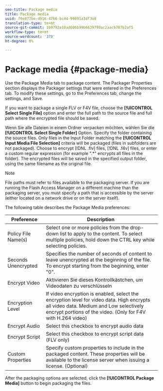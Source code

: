 ```yaml
---
seo-title: Package media
title: Package media
uuid: f6e877be-d916-4766-bc44-99891a3df3a8
translation-type: tm+mt
source-git-commit: 1b9792a10ad606b99b6639799ac2aacb707b2af5
workflow-type: tm+mt
source-wordcount: '370'
ht-degree: 0%

---
```



# Package media {#package-media}

Use the Package Media tab to package content. The Packager Properties section displays the Packager settings that were entered in the Preferences tab. To modify these settings, go to the Preferences tab, change the settings, and Save.

If you want to package a single FLV or F4V file, choose the **[!UICONTROL Select Single File]** option and enter the full path to the source file and full path where the encrypted file should be saved.

Wenn Sie alle Dateien in einem Ordner verpacken möchten, wählen Sie die **[!UICONTROL Select Single Folder]** Option. Specify the folder containing the source files. Only files in the Input Folder matching the **[!UICONTROL Input Media File Selection]** criteria will be packaged (files in subfolders are not packaged). Choose to encrypt [!DNL .flv] files, [!DNL .f4v] files, or enter a custom regular expression (for example &quot;.*&quot; encrypts all files in the folder). The encrypted files will be saved in the specified output folder, using the same filename as the original file.

>[!NOTE]
>
>File paths must refer to files available to the packaging server. If you are running the Flash Access Manager on a different machine than the packaging server, you must specify a path that is accessible by the server (either located on a network drive or on the server itself).

The following table describes the Package Media preferences:

| Preference | Description |
|---|---|
| Policy File Name(s) | Select one or more policies from the drop-down list to apply to the content. To select multiple policies, hold down the CTRL key while selecting policies. |
| Seconds Unencrypted | Specifies the number of seconds of content to leave unencrypted at the beginning of the file. To encrypt starting from the beginning, enter &quot;0&quot;. |
| Encrypt Video | Aktivieren Sie dieses Kontrollkästchen, um Videodaten zu verschlüsseln |
| Encryption Level | If video encryption is enabled, select the encryption level for video data. High encrypts all video data. Medium and Low selectively encrypt portions of the video. (Only for F4V with H.264 video) |
| Encrypt Audio | Select this checkbox to encrypt audio data |
| Encrypt Script | Select this checkbox to encrypt script data (FLV only) |
| Custom Properties | Specify custom properties to include in the packaged content. These properties will be available to the license server when issuing a license. (Optional) |

After the packaging options are selected, click the **[!UICONTROL Package Media]** button to begin packaging the files.
